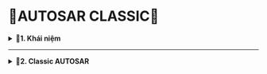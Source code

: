 # 📓AUTOSAR CLASSIC📓

<details> 
<summary><b>📖1. Khái niệm</b></summary>

- **AUTOSAR (Automotive Open System Architecture)** là một tiêu chuẩn quốc tế về **kiến trúc phần mềm** cho các hệ thống điện tử trong ô tô
- Ưu điểm:<br> 
&nbsp;+ Có sẵn các tiêu chuẩn để dựa vào.<br>
&nbsp;+ Khả năng tái sử dụng phần mềm cao với các dự án khác nhau.<br>
&nbsp;+ Dễ dàng thay đổi để tương thích với các dòng MCU khác nhau.<br>
&nbsp;+ Phần mềm và phần mềm được tách biệt với nhau.<br>
&nbsp;+ Dễ quản lý và bảo trì phần mềm.<br>
- Có hai phiên bản AUTOSAR:<br>
&nbsp;+  Classic Platform: Dành cho các hệ thống thời gian thực, ECU truyền thống (C, embedded).<br>
&nbsp;+ Adaptive Platform: Dành cho các hệ thống hiệu suất cao (Linux, POSIX), như xe tự lái
 </details>
 
------------------------------------------------------------------------------------------------------------------------------------------------

<details>

<summary><b>📖2. Classic AUTOSAR</b></summary>
